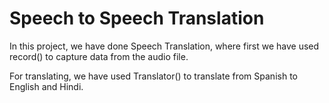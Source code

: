 # Speech to Speech Translation

In this project, we have done Speech Translation, where first we have used record() to capture data from the audio file.

For translating, we have used Translator() to translate from Spanish to English and Hindi.
